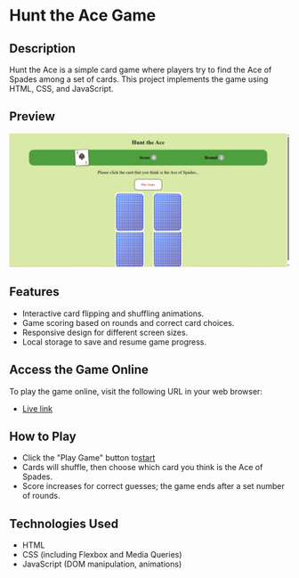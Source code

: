 # Hunt the Ace Game

## Description
Hunt the Ace is a simple card game where players try to find the Ace of Spades among a set of cards. This project implements the game using HTML, CSS, and JavaScript.

## Preview

![Hunt the Ace Screenshot](images/Screenshot2.png)

## Features
- Interactive card flipping and shuffling animations.
- Game scoring based on rounds and correct card choices.
- Responsive design for different screen sizes.
- Local storage to save and resume game progress.

## Access the Game Online
To play the game online, visit the following URL in your web browser:
- [Live link ](https://a-arti.github.io/Card--game/)

## How to Play
- Click the "Play Game" button to[start](images/Screenshot.png)
- Cards will shuffle, then choose which card you think is the Ace of Spades.
- Score increases for correct guesses; the game ends after a set number of rounds.

## Technologies Used
- HTML
- CSS (including Flexbox and Media Queries)
- JavaScript (DOM manipulation, animations)
